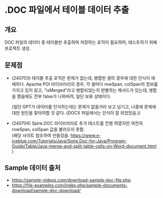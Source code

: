 # .DOC 파일에서 테이블 데이터 추출

## 개요
DOC 파일의 데이터 중 테이블만 추출하여 저장하는 로직이 필요하여, 테스트하기 위해 프로젝트 생성.

## 문제점
- (240703) 테이블 추출 로직은 문제가 없는데, 병합된 셀의 경우에 대한 인식이 애매하다. 
  Apache POI 라이브러리의 경우, 각 셀마다 rowSpan, colSpan의 정보를 가지고 있지 않고, 
  "isMerged"라고 병합되었는지 판별하는 메서드가 있는데, 병합을 했음에도 전부 false가 나와버려, 일단 보류 상태이다.  
    
  (일단 GPT가 데이터를 인식하는데는 문제가 없을거라 보고 넘기고, 나중에 문제에 대한 원인을 찾아야할 것 같다. (DOCX 파일에서는 인식이 잘 되었었음.))
- (240704) Spire.DOC 라이브러리로 추가 테스트를 진행 하였지만 여전히 rowSpan, colSpan 값을 불러오지 못함.  
  (해당 사이트 참조하여 만들었음. https://www.e-iceblue.com/Tutorials/Java/Spire.Doc-for-Java/Program-Guide/Table/Java-merge-and-split-table-cells-on-Word-document.html )

## Sample 데이터 출처
- https://sample-videos.com/download-sample-doc-file.php
- https://file-examples.com/index.php/sample-documents-download/sample-doc-download/